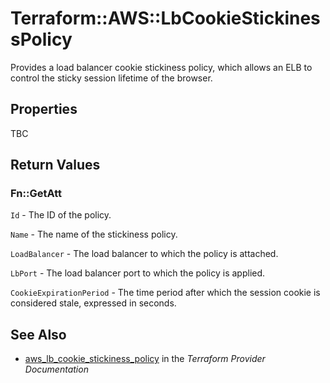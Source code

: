 # Terraform::AWS::LbCookieStickinessPolicy

Provides a load balancer cookie stickiness policy, which allows an ELB to control the sticky session lifetime of the browser.

## Properties

TBC

## Return Values

### Fn::GetAtt

`Id` - The ID of the policy.

`Name` - The name of the stickiness policy.

`LoadBalancer` - The load balancer to which the policy is attached.

`LbPort` - The load balancer port to which the policy is applied.

`CookieExpirationPeriod` - The time period after which the session cookie is considered stale, expressed in seconds.

## See Also

* [aws_lb_cookie_stickiness_policy](https://www.terraform.io/docs/providers/aws/r/lb_cookie_stickiness_policy.html) in the _Terraform Provider Documentation_